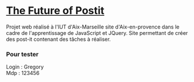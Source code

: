 # [The Future of Postit](http://futureofpostit.alwaysdata.net/)
Projet web réalisé à l'IUT d'Aix-Marseille site d'Aix-en-provence dans le cadre de l'apprentissage de JavaScript et JQuery.
Site permettant de créer des post-it contenant des tâches à réaliser.

### Pour tester
Login : Gregory <br>
Mdp : 123456 
